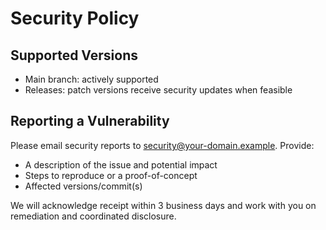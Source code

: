 # Security Policy

## Supported Versions
- Main branch: actively supported
- Releases: patch versions receive security updates when feasible

## Reporting a Vulnerability
Please email security reports to security@your-domain.example. Provide:
- A description of the issue and potential impact
- Steps to reproduce or a proof-of-concept
- Affected versions/commit(s)

We will acknowledge receipt within 3 business days and work with you on remediation and coordinated disclosure.